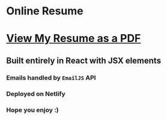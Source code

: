 # Online Resume

# [View My Resume as a PDF](./public/Jayce's_Resume.pdf)

## Built entirely in React with JSX elements

### Emails handled by `EmailJS` API

### Deployed on Netlify

### Hope you enjoy :)


